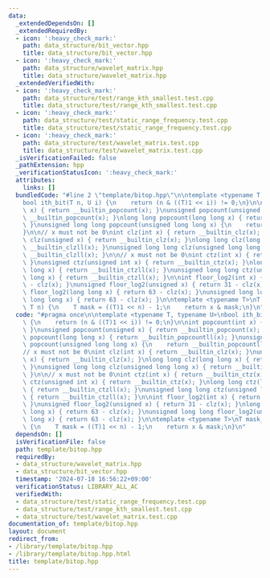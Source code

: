```yaml
---
data:
  _extendedDependsOn: []
  _extendedRequiredBy:
  - icon: ':heavy_check_mark:'
    path: data_structure/bit_vector.hpp
    title: data_structure/bit_vector.hpp
  - icon: ':heavy_check_mark:'
    path: data_structure/wavelet_matrix.hpp
    title: data_structure/wavelet_matrix.hpp
  _extendedVerifiedWith:
  - icon: ':heavy_check_mark:'
    path: data_structure/test/range_kth_smallest.test.cpp
    title: data_structure/test/range_kth_smallest.test.cpp
  - icon: ':heavy_check_mark:'
    path: data_structure/test/static_range_frequency.test.cpp
    title: data_structure/test/static_range_frequency.test.cpp
  - icon: ':heavy_check_mark:'
    path: data_structure/test/wavelet_matrix.test.cpp
    title: data_structure/test/wavelet_matrix.test.cpp
  _isVerificationFailed: false
  _pathExtension: hpp
  _verificationStatusIcon: ':heavy_check_mark:'
  attributes:
    links: []
  bundledCode: "#line 2 \"template/bitop.hpp\"\n\ntemplate <typename T, typename U>\n\
    bool ith_bit(T n, U i) {\n    return (n & ((T)1 << i)) != 0;\n}\n\nint popcount(int\
    \ x) { return __builtin_popcount(x); }\nunsigned popcount(unsigned x) { return\
    \ __builtin_popcount(x); }\nlong long popcount(long long x) { return __builtin_popcountll(x);\
    \ }\nunsigned long long popcount(unsigned long long x) {\n    return __builtin_popcountll(x);\n\
    }\n\n// x must not be 0\nint clz(int x) { return __builtin_clz(x); }\nunsigned\
    \ clz(unsigned x) { return __builtin_clz(x); }\nlong long clz(long long x) { return\
    \ __builtin_clzll(x); }\nunsigned long long clz(unsigned long long x) { return\
    \ __builtin_clzll(x); }\n\n// x must not be 0\nint ctz(int x) { return __builtin_ctz(x);\
    \ }\nunsigned ctz(unsigned int x) { return __builtin_ctz(x); }\nlong long ctz(long\
    \ long x) { return __builtin_ctzll(x); }\nunsigned long long ctz(unsigned long\
    \ long x) { return __builtin_ctzll(x); }\n\nint floor_log2(int x) { return 31\
    \ - clz(x); }\nunsigned floor_log2(unsigned x) { return 31 - clz(x); }\nlong long\
    \ floor_log2(long long x) { return 63 - clz(x); }\nunsigned long long floor_log2(unsigned\
    \ long long x) { return 63 - clz(x); }\n\ntemplate <typename T>\nT mask_n(T x,\
    \ T n) {\n    T mask = ((T)1 << n) - 1;\n    return x & mask;\n}\n"
  code: "#pragma once\n\ntemplate <typename T, typename U>\nbool ith_bit(T n, U i)\
    \ {\n    return (n & ((T)1 << i)) != 0;\n}\n\nint popcount(int x) { return __builtin_popcount(x);\
    \ }\nunsigned popcount(unsigned x) { return __builtin_popcount(x); }\nlong long\
    \ popcount(long long x) { return __builtin_popcountll(x); }\nunsigned long long\
    \ popcount(unsigned long long x) {\n    return __builtin_popcountll(x);\n}\n\n\
    // x must not be 0\nint clz(int x) { return __builtin_clz(x); }\nunsigned clz(unsigned\
    \ x) { return __builtin_clz(x); }\nlong long clz(long long x) { return __builtin_clzll(x);\
    \ }\nunsigned long long clz(unsigned long long x) { return __builtin_clzll(x);\
    \ }\n\n// x must not be 0\nint ctz(int x) { return __builtin_ctz(x); }\nunsigned\
    \ ctz(unsigned int x) { return __builtin_ctz(x); }\nlong long ctz(long long x)\
    \ { return __builtin_ctzll(x); }\nunsigned long long ctz(unsigned long long x)\
    \ { return __builtin_ctzll(x); }\n\nint floor_log2(int x) { return 31 - clz(x);\
    \ }\nunsigned floor_log2(unsigned x) { return 31 - clz(x); }\nlong long floor_log2(long\
    \ long x) { return 63 - clz(x); }\nunsigned long long floor_log2(unsigned long\
    \ long x) { return 63 - clz(x); }\n\ntemplate <typename T>\nT mask_n(T x, T n)\
    \ {\n    T mask = ((T)1 << n) - 1;\n    return x & mask;\n}\n"
  dependsOn: []
  isVerificationFile: false
  path: template/bitop.hpp
  requiredBy:
  - data_structure/wavelet_matrix.hpp
  - data_structure/bit_vector.hpp
  timestamp: '2024-07-18 16:56:22+09:00'
  verificationStatus: LIBRARY_ALL_AC
  verifiedWith:
  - data_structure/test/static_range_frequency.test.cpp
  - data_structure/test/range_kth_smallest.test.cpp
  - data_structure/test/wavelet_matrix.test.cpp
documentation_of: template/bitop.hpp
layout: document
redirect_from:
- /library/template/bitop.hpp
- /library/template/bitop.hpp.html
title: template/bitop.hpp
---
```

